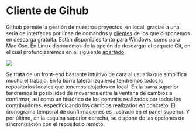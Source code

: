 # Cliente de Gihub

Github permite la gestión de nuestros proyectos, en local, gracias a una seria de interfaces por línea de comandos y [clientes](https://desktop.github.com/ "clientes") de los que disponemos en descarga gratuita. Están disponibles tanto para Windows, como para Mac Osx. En Linux disponemos de la opción de descargar el paquete Git, en el cual profundizaremos en el siguiente [apartado](/chapter2/git.md).
 
 ![](https://pages.github.com/images/ghfm@2x.png)
 
Se trata de un front-end bastante intuitivo de cara al usuario que simplifica mucho el trabajo. En la barra lateral izquierda tendremos todos lo repositorios locales que tenemos alojados en local. En la barra superior tendremos la posibilidad de movernos entre la ventana de  cambios a confirmar, así como un histórico de los commits realizados por todos los contribuidores, especifcicando los cambios realizados en concreto. El cronograma temporal de confirmaciones es ilustrado en el panel superior.
Y por último, en la esquina superior derecha, se dispone de las opciones de sincronización con el repositorio remoto.


